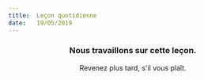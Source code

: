 ```yaml
---
title:  Leçon quotidienne
date:   19/05/2019
---
```


### <center>Nous travaillons sur cette leçon.</center>
<center>Revenez plus tard, s'il vous plaît.</center>